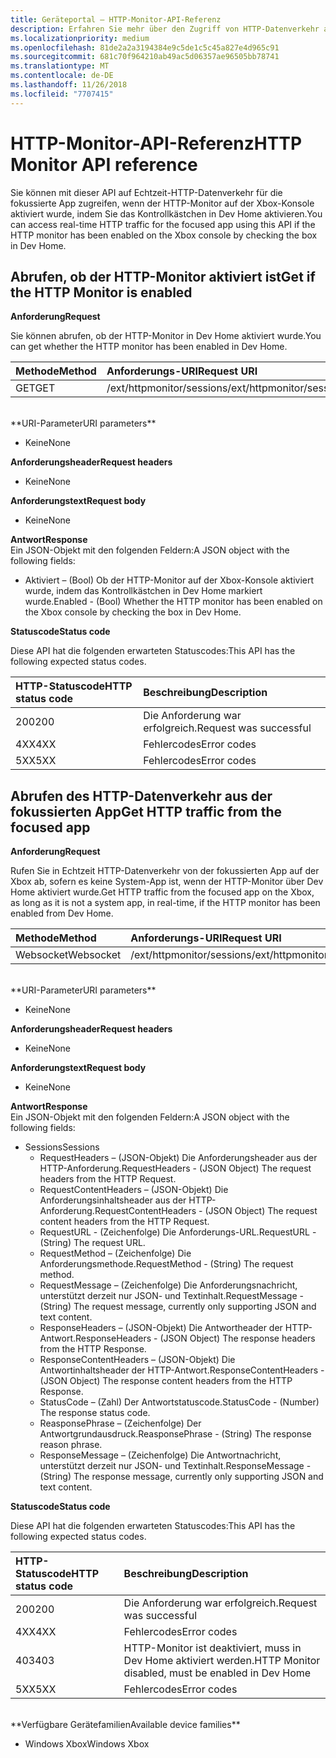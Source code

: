 ```yaml
---
title: Geräteportal – HTTP-Monitor-API-Referenz
description: Erfahren Sie mehr über den Zugriff von HTTP-Datenverkehr aus der fokussierten App auf einer Xbox.
ms.localizationpriority: medium
ms.openlocfilehash: 81de2a2a3194384e9c5de1c5c45a827e4d965c91
ms.sourcegitcommit: 681c70f964210ab49ac5d06357ae96505bb78741
ms.translationtype: MT
ms.contentlocale: de-DE
ms.lasthandoff: 11/26/2018
ms.locfileid: "7707415"
---
```

# <a name="http-monitor-api-reference"></a><span data-ttu-id="2f26f-103">HTTP-Monitor-API-Referenz</span><span class="sxs-lookup"><span data-stu-id="2f26f-103">HTTP Monitor API reference</span></span>   
<span data-ttu-id="2f26f-104">Sie können mit dieser API auf Echtzeit-HTTP-Datenverkehr für die fokussierte App zugreifen, wenn der HTTP-Monitor auf der Xbox-Konsole aktiviert wurde, indem Sie das Kontrollkästchen in Dev Home aktivieren.</span><span class="sxs-lookup"><span data-stu-id="2f26f-104">You can access real-time HTTP traffic for the focused app using this API if the HTTP monitor has been enabled on the Xbox console by checking the box in Dev Home.</span></span>

## <a name="get-if-the-http-monitor-is-enabled"></a><span data-ttu-id="2f26f-105">Abrufen, ob der HTTP-Monitor aktiviert ist</span><span class="sxs-lookup"><span data-stu-id="2f26f-105">Get if the HTTP Monitor is enabled</span></span>

**<span data-ttu-id="2f26f-106">Anforderung</span><span class="sxs-lookup"><span data-stu-id="2f26f-106">Request</span></span>**

<span data-ttu-id="2f26f-107">Sie können abrufen, ob der HTTP-Monitor in Dev Home aktiviert wurde.</span><span class="sxs-lookup"><span data-stu-id="2f26f-107">You can get whether the HTTP monitor has been enabled in Dev Home.</span></span>

<span data-ttu-id="2f26f-108">Methode</span><span class="sxs-lookup"><span data-stu-id="2f26f-108">Method</span></span>      | <span data-ttu-id="2f26f-109">Anforderungs-URI</span><span class="sxs-lookup"><span data-stu-id="2f26f-109">Request URI</span></span>
:------     | :-----
<span data-ttu-id="2f26f-110">GET</span><span class="sxs-lookup"><span data-stu-id="2f26f-110">GET</span></span> | <span data-ttu-id="2f26f-111">/ext/httpmonitor/sessions</span><span class="sxs-lookup"><span data-stu-id="2f26f-111">/ext/httpmonitor/sessions</span></span>
<br />
**<span data-ttu-id="2f26f-112">URI-Parameter</span><span class="sxs-lookup"><span data-stu-id="2f26f-112">URI parameters</span></span>**

- <span data-ttu-id="2f26f-113">Keine</span><span class="sxs-lookup"><span data-stu-id="2f26f-113">None</span></span>

**<span data-ttu-id="2f26f-114">Anforderungsheader</span><span class="sxs-lookup"><span data-stu-id="2f26f-114">Request headers</span></span>**

- <span data-ttu-id="2f26f-115">Keine</span><span class="sxs-lookup"><span data-stu-id="2f26f-115">None</span></span>

**<span data-ttu-id="2f26f-116">Anforderungstext</span><span class="sxs-lookup"><span data-stu-id="2f26f-116">Request body</span></span>**

- <span data-ttu-id="2f26f-117">Keine</span><span class="sxs-lookup"><span data-stu-id="2f26f-117">None</span></span>

**<span data-ttu-id="2f26f-118">Antwort</span><span class="sxs-lookup"><span data-stu-id="2f26f-118">Response</span></span>**   
<span data-ttu-id="2f26f-119">Ein JSON-Objekt mit den folgenden Feldern:</span><span class="sxs-lookup"><span data-stu-id="2f26f-119">A JSON object with the following fields:</span></span>

* <span data-ttu-id="2f26f-120">Aktiviert – (Bool) Ob der HTTP-Monitor auf der Xbox-Konsole aktiviert wurde, indem das Kontrollkästchen in Dev Home markiert wurde.</span><span class="sxs-lookup"><span data-stu-id="2f26f-120">Enabled - (Bool) Whether the HTTP monitor has been enabled on the Xbox console by checking the box in Dev Home.</span></span>

**<span data-ttu-id="2f26f-121">Statuscode</span><span class="sxs-lookup"><span data-stu-id="2f26f-121">Status code</span></span>**

<span data-ttu-id="2f26f-122">Diese API hat die folgenden erwarteten Statuscodes:</span><span class="sxs-lookup"><span data-stu-id="2f26f-122">This API has the following expected status codes.</span></span>

<span data-ttu-id="2f26f-123">HTTP-Statuscode</span><span class="sxs-lookup"><span data-stu-id="2f26f-123">HTTP status code</span></span>      | <span data-ttu-id="2f26f-124">Beschreibung</span><span class="sxs-lookup"><span data-stu-id="2f26f-124">Description</span></span>
:------     | :-----
<span data-ttu-id="2f26f-125">200</span><span class="sxs-lookup"><span data-stu-id="2f26f-125">200</span></span> | <span data-ttu-id="2f26f-126">Die Anforderung war erfolgreich.</span><span class="sxs-lookup"><span data-stu-id="2f26f-126">Request was successful</span></span>
<span data-ttu-id="2f26f-127">4XX</span><span class="sxs-lookup"><span data-stu-id="2f26f-127">4XX</span></span> | <span data-ttu-id="2f26f-128">Fehlercodes</span><span class="sxs-lookup"><span data-stu-id="2f26f-128">Error codes</span></span>
<span data-ttu-id="2f26f-129">5XX</span><span class="sxs-lookup"><span data-stu-id="2f26f-129">5XX</span></span> | <span data-ttu-id="2f26f-130">Fehlercodes</span><span class="sxs-lookup"><span data-stu-id="2f26f-130">Error codes</span></span>

## <a name="get-http-traffic-from-the-focused-app"></a><span data-ttu-id="2f26f-131">Abrufen des HTTP-Datenverkehr aus der fokussierten App</span><span class="sxs-lookup"><span data-stu-id="2f26f-131">Get HTTP traffic from the focused app</span></span>
**<span data-ttu-id="2f26f-132">Anforderung</span><span class="sxs-lookup"><span data-stu-id="2f26f-132">Request</span></span>**

<span data-ttu-id="2f26f-133">Rufen Sie in Echtzeit HTTP-Datenverkehr von der fokussierten App auf der Xbox ab, sofern es keine System-App ist, wenn der HTTP-Monitor über Dev Home aktiviert wurde.</span><span class="sxs-lookup"><span data-stu-id="2f26f-133">Get HTTP traffic from the focused app on the Xbox, as long as it is not a system app, in real-time, if the HTTP monitor has been enabled from Dev Home.</span></span>

<span data-ttu-id="2f26f-134">Methode</span><span class="sxs-lookup"><span data-stu-id="2f26f-134">Method</span></span>      | <span data-ttu-id="2f26f-135">Anforderungs-URI</span><span class="sxs-lookup"><span data-stu-id="2f26f-135">Request URI</span></span>
:------     | :-----
<span data-ttu-id="2f26f-136">Websocket</span><span class="sxs-lookup"><span data-stu-id="2f26f-136">Websocket</span></span> | <span data-ttu-id="2f26f-137">/ext/httpmonitor/sessions</span><span class="sxs-lookup"><span data-stu-id="2f26f-137">/ext/httpmonitor/sessions</span></span>
<br />
**<span data-ttu-id="2f26f-138">URI-Parameter</span><span class="sxs-lookup"><span data-stu-id="2f26f-138">URI parameters</span></span>**

- <span data-ttu-id="2f26f-139">Keine</span><span class="sxs-lookup"><span data-stu-id="2f26f-139">None</span></span>

**<span data-ttu-id="2f26f-140">Anforderungsheader</span><span class="sxs-lookup"><span data-stu-id="2f26f-140">Request headers</span></span>**

- <span data-ttu-id="2f26f-141">Keine</span><span class="sxs-lookup"><span data-stu-id="2f26f-141">None</span></span>

**<span data-ttu-id="2f26f-142">Anforderungstext</span><span class="sxs-lookup"><span data-stu-id="2f26f-142">Request body</span></span>**

- <span data-ttu-id="2f26f-143">Keine</span><span class="sxs-lookup"><span data-stu-id="2f26f-143">None</span></span>

**<span data-ttu-id="2f26f-144">Antwort</span><span class="sxs-lookup"><span data-stu-id="2f26f-144">Response</span></span>**   
<span data-ttu-id="2f26f-145">Ein JSON-Objekt mit den folgenden Feldern:</span><span class="sxs-lookup"><span data-stu-id="2f26f-145">A JSON object with the following fields:</span></span>

* <span data-ttu-id="2f26f-146">Sessions</span><span class="sxs-lookup"><span data-stu-id="2f26f-146">Sessions</span></span>
    * <span data-ttu-id="2f26f-147">RequestHeaders – (JSON-Objekt) Die Anforderungsheader aus der HTTP-Anforderung.</span><span class="sxs-lookup"><span data-stu-id="2f26f-147">RequestHeaders - (JSON Object) The request headers from the HTTP Request.</span></span>
    * <span data-ttu-id="2f26f-148">RequestContentHeaders – (JSON-Objekt) Die Anforderungsinhaltsheader aus der HTTP-Anforderung.</span><span class="sxs-lookup"><span data-stu-id="2f26f-148">RequestContentHeaders - (JSON Object) The request content headers from the HTTP Request.</span></span>
    * <span data-ttu-id="2f26f-149">RequestURL - (Zeichenfolge) Die Anforderungs-URL.</span><span class="sxs-lookup"><span data-stu-id="2f26f-149">RequestURL - (String) The request URL.</span></span>
    * <span data-ttu-id="2f26f-150">RequestMethod – (Zeichenfolge) Die Anforderungsmethode.</span><span class="sxs-lookup"><span data-stu-id="2f26f-150">RequestMethod - (String) The request method.</span></span>
    * <span data-ttu-id="2f26f-151">RequestMessage – (Zeichenfolge) Die Anforderungsnachricht, unterstützt derzeit nur JSON- und Textinhalt.</span><span class="sxs-lookup"><span data-stu-id="2f26f-151">RequestMessage - (String) The request message, currently only supporting JSON and text content.</span></span>
    * <span data-ttu-id="2f26f-152">ResponseHeaders – (JSON-Objekt) Die Antwortheader der HTTP-Antwort.</span><span class="sxs-lookup"><span data-stu-id="2f26f-152">ResponseHeaders - (JSON Object) The response headers from the HTTP Response.</span></span>
    * <span data-ttu-id="2f26f-153">ResponseContentHeaders – (JSON-Objekt) Die Antwortinhaltsheader der HTTP-Antwort.</span><span class="sxs-lookup"><span data-stu-id="2f26f-153">ResponseContentHeaders - (JSON Object) The response content headers from the HTTP Response.</span></span>
    * <span data-ttu-id="2f26f-154">StatusCode – (Zahl) Der Antwortstatuscode.</span><span class="sxs-lookup"><span data-stu-id="2f26f-154">StatusCode - (Number) The response status code.</span></span>
    * <span data-ttu-id="2f26f-155">ReasponsePhrase – (Zeichenfolge) Der Antwortgrundausdruck.</span><span class="sxs-lookup"><span data-stu-id="2f26f-155">ReasponsePhrase - (String) The response reason phrase.</span></span>
    * <span data-ttu-id="2f26f-156">ResponseMessage – (Zeichenfolge) Die Antwortnachricht, unterstützt derzeit nur JSON- und Textinhalt.</span><span class="sxs-lookup"><span data-stu-id="2f26f-156">ResponseMessage - (String) The response message, currently only supporting JSON and text content.</span></span>

**<span data-ttu-id="2f26f-157">Statuscode</span><span class="sxs-lookup"><span data-stu-id="2f26f-157">Status code</span></span>**

<span data-ttu-id="2f26f-158">Diese API hat die folgenden erwarteten Statuscodes:</span><span class="sxs-lookup"><span data-stu-id="2f26f-158">This API has the following expected status codes.</span></span>

<span data-ttu-id="2f26f-159">HTTP-Statuscode</span><span class="sxs-lookup"><span data-stu-id="2f26f-159">HTTP status code</span></span>      | <span data-ttu-id="2f26f-160">Beschreibung</span><span class="sxs-lookup"><span data-stu-id="2f26f-160">Description</span></span>
:------     | :-----
<span data-ttu-id="2f26f-161">200</span><span class="sxs-lookup"><span data-stu-id="2f26f-161">200</span></span> | <span data-ttu-id="2f26f-162">Die Anforderung war erfolgreich.</span><span class="sxs-lookup"><span data-stu-id="2f26f-162">Request was successful</span></span>
<span data-ttu-id="2f26f-163">4XX</span><span class="sxs-lookup"><span data-stu-id="2f26f-163">4XX</span></span> | <span data-ttu-id="2f26f-164">Fehlercodes</span><span class="sxs-lookup"><span data-stu-id="2f26f-164">Error codes</span></span>
<span data-ttu-id="2f26f-165">403</span><span class="sxs-lookup"><span data-stu-id="2f26f-165">403</span></span> | <span data-ttu-id="2f26f-166">HTTP-Monitor ist deaktiviert, muss in Dev Home aktiviert werden.</span><span class="sxs-lookup"><span data-stu-id="2f26f-166">HTTP Monitor disabled, must be enabled in Dev Home</span></span>
<span data-ttu-id="2f26f-167">5XX</span><span class="sxs-lookup"><span data-stu-id="2f26f-167">5XX</span></span> | <span data-ttu-id="2f26f-168">Fehlercodes</span><span class="sxs-lookup"><span data-stu-id="2f26f-168">Error codes</span></span>

<br />
**<span data-ttu-id="2f26f-169">Verfügbare Gerätefamilien</span><span class="sxs-lookup"><span data-stu-id="2f26f-169">Available device families</span></span>**

* <span data-ttu-id="2f26f-170">Windows Xbox</span><span class="sxs-lookup"><span data-stu-id="2f26f-170">Windows Xbox</span></span>